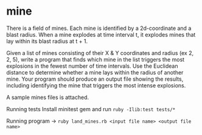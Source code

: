 # mine


There is a field of mines. Each mine is identified by a 2d-coordinate and a blast radius. When a mine explodes at time interval t, it explodes mines that lay within its blast radius at t + 1.

Given a list of mines consisting of their X & Y coordinates and radius (ex 2, 2, 5), write a program that finds which mine in the list triggers the most explosions in the fewest number of time intervals. Use the Euclidean distance to determine whether a mine lays within the radius of another mine. Your program should produce an output file showing the results, including identifying the mine that triggers the most intense explosions.

A sample mines files is attached.

Running tests Install minitest gem and run `ruby -Ilib:test tests/*`

Running program -> `ruby land_mines.rb <input file name> <output file name>`


